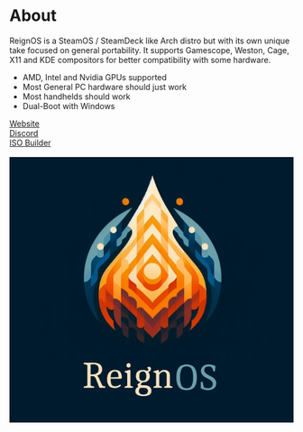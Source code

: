 # About
ReignOS is a SteamOS / SteamDeck like Arch distro but with its own unique take focused on general portability. It supports Gamescope, Weston, Cage, X11 and KDE compositors for better compatibility with some hardware.

* AMD, Intel and Nvidia GPUs supported
* Most General PC hardware should just work
* Most handhelds should work
* Dual-Boot with Windows

[Website](http://reign-os.com/)<br>
[Discord](https://disboard.org/server/1344845464175902750)<br>
[ISO Builder](https://github.com/reignstudios/ReignOS.ISO)<br><br>
![Examples](Website/ReignOS.png)